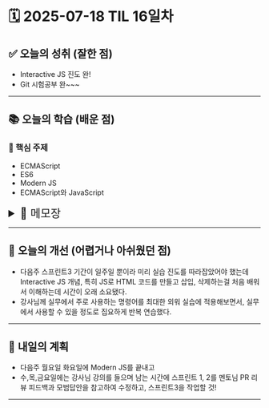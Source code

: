 # 🗓️ 2025-07-18 TIL 16일차

## ✅ 오늘의 성취 (잘한 점)

- Interactive JS 진도 완!
- Git 시험공부 완~~~

---

## 📚 오늘의 학습 (배운 점)

### 🔹 핵심 주제

- ECMAScript
- ES6
- Modern JS
- ECMAScript와 JavaScript

<details>
<summary style="font-size: 22px;">📓 메모장</summary>
# TIL 16 - Modern JavaScript

## 📌 EcmaScript (ES)란?

- **EcmaScript(ES)**는 JavaScript의 **표준 명세서**입니다.
- ES는 자바스크립트가 어떤 기능과 문법을 가져야 하는지를 정의한 **설명서**입니다.

> JavaScript는 EcmaScript를 **준수**해서 만들어진 **프로그래밍 언어**입니다.

---

## 💡 ES6란?

- **ES6 (2015)**는 JavaScript의 가장 큰 전환점이 된 버전입니다.
- 그 이후부터는 연도 기반 표기 사용 (예: ES2016, ES2017 ...).
- `let`, `const`, `arrow function`, `class`, `template literals` 등 **현대적인 문법**이 도입되었습니다.

---

## 🚀 Modern JavaScript란?

- **현시점에서 실무에 적합한 최신 문법과 기능**을 사용하는 JavaScript입니다.
- 보통 **ES6 이후 버전**을 기준으로 합니다.
- 브라우저 호환성과 실제 사용 빈도를 고려하여 실용적으로 선택합니다.

---

## ✅ JavaScript vs. EcmaScript

| JavaScript                                | EcmaScript                                  |
| ----------------------------------------- | ------------------------------------------- |
| 프로그래밍 언어                           | 프로그래밍 언어 표준                        |
| EcmaScript를 준수해서 만들어진 **결과물** | JS가 갖추어야 할 내용을 정리해둔 **설명서** |

---

> 요약: JavaScript는 EcmaScript라는 표준에 따라 만들어진 **실제 언어**입니다.  
> 우리는 Modern JS를 통해 실무에 적합하고 최신화된 ES의 기능들을 사용합니다.

</details>

---

## 🧠 오늘의 개선 (어렵거나 아쉬웠던 점)

- 다음주 스프린트3 기간이 일주일 뿐이라 미리 실습 진도를 따라잡았어야 했는데 Interactive JS 개념, 특히 JS로 HTML 코드를 만들고 삽입, 삭제하는걸 처음 배워서 이해하는데 시간이 오래 소요됐다.
- 강사님께 실무에서 주로 사용하는 명령어를 최대한 외워 실습에 적용해보면서, 실무에서 사용할 수 있을 정도로 집요하게 반복 연습했다.

---

## 🚀 내일의 계획

- 다음주 월요일 화요일에 Modern JS를 끝내고
- 수,목,금요일에는 강사님 강의를 들으며 남는 시간에 스프린트 1, 2를 멘토님 PR 리뷰 피드백과 모범답안을 참고하여 수정하고, 스프린트3을 작업할 것!

---
